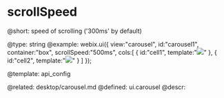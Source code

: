 scrollSpeed
=============


@short:
	speed of scrolling ('300ms' by default)

@type: string
@example:
webix.ui({
    view:"carousel",
    id:"carousel1",
    container:"box",
    scrollSpeed:"500ms",
    cols:[
       { id:"cell1", template:"<img src='spring.jpg'/>" },
       { id:"cell2", template:"<img src='summer.jpg'/>" }
    ]
});

@template:	api_config

@related: 
	desktop/carousel.md
@defined:	ui.carousel	
@descr:



